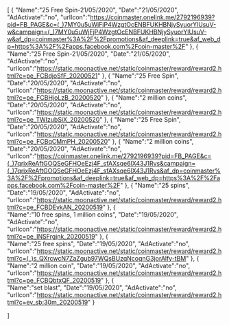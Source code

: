 [
  {
       "Name":"25 Free Spin-21/05/2020",
       "Date":"21/05/2020",
       "AdActivate":"no",
       "urlIcon":"https://coinmaster.onelink.me/2792196939?pid=FB_PAGE&c=(_)7MY0u5uWjFjP4WzgtOcENBFUKHBNjySyuorYlUsuV-w&campaign=(_)7MY0u5uWjFjP4WzgtOcENBFUKHBNjySyuorYlUsuV-w&af_dp=coinmaster%3A%2F%2Fpromotions&af_deeplink=true&af_web_dp=https%3A%2F%2Fapps.facebook.com%2Fcoin-master%2F"
   },
  {
       "Name":"25 Free Spin-21/05/2020",
       "Date":"21/05/2020",
       "AdActivate":"no",
       "urlIcon":"https://static.moonactive.net/static/coinmaster/reward/reward2.html?c=pe_FCBdjoSfF_20200521"
   },
   {
       "Name":"25 Free Spin",
       "Date":"20/05/2020",
       "AdActivate":"no",
       "urlIcon":"https://static.moonactive.net/static/coinmaster/reward/reward2.html?c=pe_FCBHjoLzB_20200520"
   },
   {
       "Name":"2 million coins",
       "Date":"20/05/2020",
       "AdActivate":"no",
       "urlIcon":"https://static.moonactive.net/static/coinmaster/reward/reward2.html?c=pe_TWIzubSiX_20200520"
   },
   {
       "Name":"25 Free Spin",
       "Date":"20/05/2020",
       "AdActivate":"no",
       "urlIcon":"https://static.moonactive.net/static/coinmaster/reward/reward2.html?c=pe_FCBqCMmPH_20200520"
   },
   {
       "Name":"2 million coins",
       "Date":"20/05/2020",
       "AdActivate":"no",
       "urlIcon":"https://coinmaster.onelink.me/2792196939?pid=FB_PAGE&c=(_)7qrixReAftGOQSeGFHOeEzj4F_sfAXsqe6lX43J1Rvs&campaign=(_)7qrixReAftGOQSeGFHOeEzj4F_sfAXsqe6lX43J1Rvs&af_dp=coinmaster%3A%2F%2Fpromotions&af_deeplink=true&af_web_dp=https%3A%2F%2Fapps.facebook.com%2Fcoin-master%2F"
   },
   {
       "Name":"25 spins",
       "Date":"19/05/2020",
       "AdActivate":"no",
       "urlIcon":"https://static.moonactive.net/static/coinmaster/reward/reward2.html?c=pe_FCBDEvkAN_20200519"
   },
   {   
       "Name":"10 free spins, 1 million coins",
       "Date":"19/05/2020",
       "AdActivate":"no",
       "urlIcon":"https://static.moonactive.net/static/coinmaster/reward/reward2.html?c=pe_INSFrgjnk_20200519"
   },
   {   
       "Name":"25 free spins",
       "Date":"19/05/2020",
       "AdActivate":"no",
       "urlIcon":"https://static.moonactive.net/static/coinmaster/reward/reward2.html?c=(_)s_QXrcwcN7ZaZgub97WQsBUzqNcoqnG3jorAlfy-tBM"
   },
   {   
       "Name":"2 million coin",
       "Date":"19/05/2020",
       "AdActivate":"no",
       "urlIcon":"https://static.moonactive.net/static/coinmaster/reward/reward2.html?c=pe_FCBQbtxQF_20200519"
   },
   {   
       "Name":"set blast",
       "Date":"19/05/2020",
       "AdActivate":"no",
       "urlIcon":"https://static.moonactive.net/static/coinmaster/reward/reward2.html?c=ev_sb:30m_20200519"
   }
   
]

